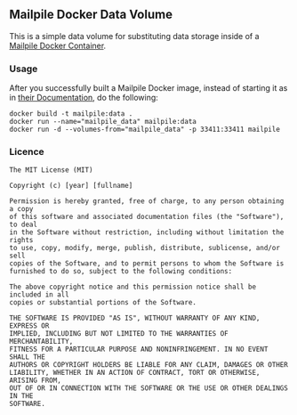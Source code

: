 ## Mailpile Docker Data Volume

This is a simple data volume for substituting data storage inside of a [Mailpile Docker Container](https://github.com/pagekite/Mailpile/blob/master/Dockerfile).

### Usage

After you successfully built a Mailpile Docker image, instead of starting it as in [their Documentation](https://github.com/pagekite/Mailpile/wiki/Getting-started-for-developers), do the following:

```
docker build -t mailpile:data .
docker run --name="mailpile_data" mailpile:data
docker run -d --volumes-from="mailpile_data" -p 33411:33411 mailpile
```

### Licence

```
The MIT License (MIT)

Copyright (c) [year] [fullname]

Permission is hereby granted, free of charge, to any person obtaining a copy
of this software and associated documentation files (the "Software"), to deal
in the Software without restriction, including without limitation the rights
to use, copy, modify, merge, publish, distribute, sublicense, and/or sell
copies of the Software, and to permit persons to whom the Software is
furnished to do so, subject to the following conditions:

The above copyright notice and this permission notice shall be included in all
copies or substantial portions of the Software.

THE SOFTWARE IS PROVIDED "AS IS", WITHOUT WARRANTY OF ANY KIND, EXPRESS OR
IMPLIED, INCLUDING BUT NOT LIMITED TO THE WARRANTIES OF MERCHANTABILITY,
FITNESS FOR A PARTICULAR PURPOSE AND NONINFRINGEMENT. IN NO EVENT SHALL THE
AUTHORS OR COPYRIGHT HOLDERS BE LIABLE FOR ANY CLAIM, DAMAGES OR OTHER
LIABILITY, WHETHER IN AN ACTION OF CONTRACT, TORT OR OTHERWISE, ARISING FROM,
OUT OF OR IN CONNECTION WITH THE SOFTWARE OR THE USE OR OTHER DEALINGS IN THE
SOFTWARE.
```
